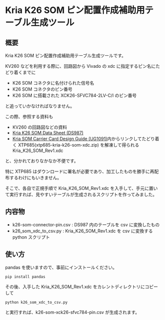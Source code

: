 # Kria K26 SOM ピン配置作成補助用テーブル生成ツール


## 概要

Kria K26 SOM ピン配置作成補助用テーブル生成ツールです。


KV260 などを利用する際に、回路図から Vivado の xdc に指定するピン名にたどり着くまでに

- K26 SOM コネクタに名付けられた信号名
- K26 SOM コネクタのピン番号
- K26 SOM に搭載された XCK26-SFVC784-2LV-C/I のピン番号

と追っていかなければなりません。

この際、参照する資料も

- KV260 の回路図などの資料
- [Kria K26 SOM Data Sheet (DS987)](https://docs.xilinx.com/r/en-US/ds987-k26-som)
- [Kria SOM Carrier Card Design Guide (UG1091)](https://docs.xilinx.com/r/en-US/ug1091-carrier-card-design)内からリンクしてたどり着く XTP685(xtp685-kria-k26-som-xdc.zip) を解凍して得られる Kria_K26_SOM_Rev1.xdc
  
と、分かれておりなかなか不便です。

特に XTP685 はダウンロードに署名が必要であり、加工したものを勝手に再配布するわけにもいきません。

そこで、各自で正規手順で Kria_K26_SOM_Rev1.xdc を入手して、手元に置いて実行すれば、見やすいテーブルが生成されるスクリプトを作ってみました。

## 内容物

- k26-som-connector-pin.csv : DS987 内のテーブルを csv に変換したもの
- k26_som_xdc_to_csv.py : Kria_K26_SOM_Rev1.xdc を csv に変換する python スクリプト


## 使い方

pandas を使いますので、事前にインストールください。

```
pip install pandas
```

その後、入手した Kria_K26_SOM_Rev1.xdc をカレントディレクトリにコピーして

```
python k26_som_xdc_to_csv.py
```

と実行すれば、k26-som-xck26-sfvc784-pin.csv が生成されます。










